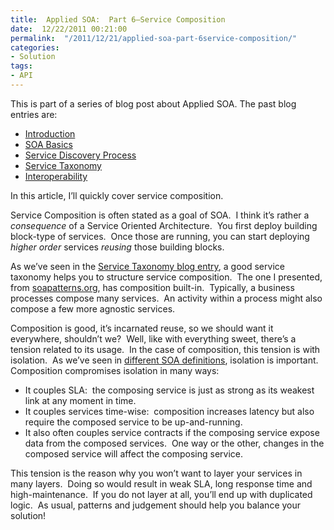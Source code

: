 ```yaml
---
title:  Applied SOA:  Part 6–Service Composition
date:  12/22/2011 00:21:00
permalink:  "/2011/12/21/applied-soa-part-6service-composition/"
categories:
- Solution
tags:
- API
---
```

<p>This is part of a series of blog post about Applied SOA. The past blog entries are:</p>  <ul>   <li><a href="http://vincentlauzon.wordpress.com/2011/06/17/applied-soa-part-1-introduction/">Introduction</a></li>    <li><a title="Preview “Applied SOA- Part 2 – SOA Basics”" href="http://vincentlauzon.wordpress.com/2011/11/27/applied-soa-part-2-soa-basics/">SOA Basics</a></li>    <li><a href="http://vincentlauzon.wordpress.com/2011/11/29/applied-soa-part-3-service-discovery-process/">Service Discovery Process</a></li>    <li><a href="http://vincentlauzon.wordpress.com/2011/12/09/applied-soa-part-4-service-taxonomy/">Service Taxonomy</a></li>    <li><a href="http://vincentlauzon.wordpress.com/2011/12/13/applied-soa-part-5-interoperability/">Interoperability</a></li> </ul>  <p>In this article, I’ll quickly cover service composition.</p>  <p>Service Composition is often stated as a goal of SOA.&#160; I think it’s rather a <em>consequence </em>of a Service Oriented Architecture.&#160; You first deploy building block-type of services.&#160; Once those are running, you can start deploying <em>higher order</em> services <em>reusing </em>those building blocks.</p>  <p>As we’ve seen in the <a href="http://vincentlauzon.wordpress.com/2011/12/09/applied-soa-part-4-service-taxonomy/">Service Taxonomy blog entry</a>, a good service taxonomy helps you to structure service composition.&#160; The one I presented, from <a href="http://soapatterns.org">soapatterns.org</a>, has composition built-in.&#160; Typically, a business processes compose many services.&#160; An activity within a process might also compose a few more agnostic services.</p>  <p>Composition is good, it’s incarnated reuse, so we should want it everywhere, shouldn’t we?&#160; Well, like with everything sweet, there’s a tension related to its usage.&#160; In the case of composition, this tension is with isolation.&#160; As we’ve seen in <a href="http://vincentlauzon.wordpress.com/2011/11/27/applied-soa-part-2-soa-basics/">different SOA definitions</a>, isolation is important.&#160; Composition compromises isolation in many ways:</p>  <ul>   <li>It couples SLA:&#160; the composing service is just as strong as its weakest link at any moment in time.</li>    <li>It couples services time-wise:&#160; composition increases latency but also require the composed service to be up-and-running.</li>    <li>It also often couples service contracts if the composing service expose data from the composed services.&#160; One way or the other, changes in the composed service will affect the composing service.</li> </ul>  <p>This tension is the reason why you won’t want to layer your services in many layers.&#160; Doing so would result in weak SLA, long response time and high-maintenance.&#160; If you do not layer at all, you’ll end up with duplicated logic.&#160; As usual, patterns and judgement should help you balance your solution!</p>